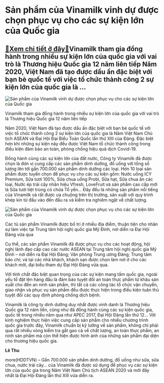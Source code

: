 Sản phẩm của Vinamilk vinh dự được chọn phục vụ cho các sự kiện lớn của Quốc gia
================================================================================

[:gift:Xem chi tiết ở đây:gift:](https://hddtvn.com/san-pham-cua-vinamilk-vinh-du-duoc-chon-phuc-vu-cho-cac-su-kien-lon-cua-quoc-gia/)Vinamilk tham gia đồng hành trong nhiều sự kiện lớn của quốc gia với vai trò là Thương hiệu Quốc gia 12 năm liên tiếp Năm 2020, Việt Nam đã tạo được dấu ấn đặc biệt với bạn bè quốc tế với việc tổ chức thành công 2 sự kiện lớn của quốc gia là …
---------------------------------------------------------------------------------------------------------------------------------------------------------------------------------------------------------------------------------------------------





![Sản phẩm của Vinamilk vinh dự được chọn phục vụ cho các sự kiện lớn của Quốc gia](https://hddtvn.com/wp-content/uploads/2021/02/38521429.jpg "Sản phẩm của Vinamilk vinh dự được chọn phục vụ cho các sự kiện lớn của Quốc gia")



Vinamilk tham gia đồng hành trong nhiều sự kiện lớn của quốc gia với vai trò là Thương hiệu Quốc gia 12 năm liên tiếp






Năm 2020, Việt Nam đã tạo được dấu ấn đặc biệt với bạn bè quốc tế với việc tổ chức thành công 2 sự kiện lớn của quốc gia là Năm Việt Nam Chủ tịch ASEAN và Đại Hội Đại Biểu Toàn Quốc lần thứ XIII của Đảng. Đặc biệt hơn khi những sự kiện này đều được Việt Nam tổ chức thành công trong điều kiện đảm bảo an toàn, phòng chống hiệu quả dịch Covid-19.


Đồng hành cùng các sự kiện lớn của đất nước, Công ty Vinamilk đã được chọn là đơn vị cung cấp các sản phẩm dinh dưỡng, đồ uống với tổng số lượng lên tới gần 700.000 sản phẩm dinh dưỡng các loại. Hơn 10 loại sản phẩm được tuyển chọn để phục vụ cho các sự kiện gồm: Nước uống ICY Premium, Sữa tươi 100%, Sữa chua uống Probi, Sữa hạt, Sữa chua ăn các loại, Nước ép trái cây nhãn hiệu Vfresh, LoveFruit và sản phẩm cao cấp mới là Sữa tươi tiệt trùng có chứa Tổ yến… Đây đều là những sản phẩm nổi tiếng của Vinamilk và rất được ưa chuộng trên thị trường, sản xuất với quy trình khép kín từ đầu vào đến đầu ra và kiểm tra nghiêm ngặt về chất lượng.





![Sản phẩm của Vinamilk vinh dự được chọn phục vụ cho các sự kiện lớn của Quốc gia](https://hddtvn.com/wp-content/uploads/2021/02/42168960.jpg "Sản phẩm của Vinamilk vinh dự được chọn phục vụ cho các sự kiện lớn của Quốc gia")


 Các tủ sản phẩm Vinamilk được bố trí ở nhiều địa điểm, thuận tiện cho nhân sự làm việc tại Trung tâm hội nghị quốc gia Mỹ Đình, nơi diễn ra Đại Hội Đảng vừa qua 



 Cụ thể, các sản phẩm Vinamilk đã được phục vụ cho các hoạt động, hội nghị lãnh đạo cấp cao các nước ASEAN tại Trung tâm hội nghị quốc gia Mỹ Đình – nơi diễn ra Đại Hội Đảng; Văn phòng Trung ương Đảng; Trung tâm báo chí; và tại các nhà khách, khách sạn được chọn làm nơi ở cho các khách mời, đại biểu tham dự Đại Hội Đảng vừa qua.


 Với tính chất đặc biệt quan trọng của các sự kiện mang tầm quốc gia, ngoài yếu tố đặt lên hàng đầu là đảm bảo tuyệt đối an toàn thực phẩm từ khâu sản xuất cho đến an ninh sản phẩm, thì tất cả các công tác tổ chức vận chuyển, giao nhận và phục vụ sản phẩm đều được thực hiện trong điều kiện tuân thủ tuyệt đối các quy định phòng chống dịch bệnh.


Vinamilk là công ty dinh dưỡng duy nhất được vinh danh là Thương hiệu Quốc gia 12 năm liền, cũng như đã đồng hành cùng các sự kiện quốc gia, quốc tế trong nhiều năm qua như APEC 2017, Đại Hội Đảng lần thứ 12… Với kinh nghiệm thực hiện việc cung cấp sản phẩm cho nhiều chương trình quốc gia trước đây, Vinamilk chuẩn bị kỹ lưỡng về sản phẩm, không chỉ phải qua rất nhiều vòng kiểm tra gắt gao cả về chất lượng, an toàn thực phẩm, an ninh sản phẩm mà còn thể hiện được hình ảnh của những sản phẩm đại diện cho thương hiệu quốc gia.




**Lê Thu**



more(HDDTVN) – Gần 700.000 sản phẩm dinh dưỡng, đồ uống như sữa, sữa chua, nước trái cây… của Vinamilk đã được sử dụng để phục vụ các sự kiện lớn của quốc gia trong Năm Việt Nam Chủ tịch ASEAN 2020 và mới đây nhất là Đại Hội Đảng lần thứ XIII vừa diễn ra.

